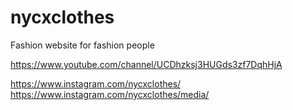 # nycxclothes
Fashion website for fashion people


https://www.youtube.com/channel/UCDhzksj3HUGds3zf7DqhHjA

https://www.instagram.com/nycxclothes/
https://www.instagram.com/nycxclothes/media/